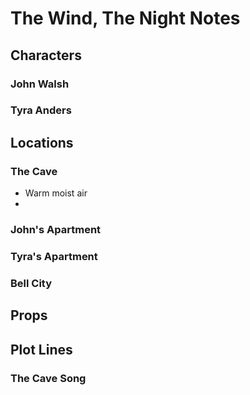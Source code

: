 # The Wind, The Night Notes

## Characters

### John Walsh

### Tyra Anders

## Locations

### The Cave

- Warm moist air
- 

### John's Apartment

### Tyra's Apartment

### Bell City

## Props


## Plot Lines

### The Cave Song

